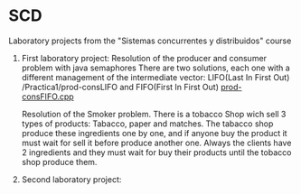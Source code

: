# SCD
Laboratory projects from the "Sistemas concurrentes y distribuidos" course

1. 	First laboratory project:
	Resolution of the producer and consumer problem with java semaphores
	There are two solutions, each one with a different management of the intermediate vector: LIFO(Last In First Out) /Practica1/prod-consLIFO and FIFO(First In First Out) [prod-consFIFO.cpp](/Practica1/prod-consFIFO.cpp)

	Resolution of the Smoker problem. There is a tobacco Shop wich sell 3 types of products: Tabacco, paper and matches. The tabacco shop produce these ingredients one by one, and if anyone buy the product it must wait for sell it before produce another one. Always the clients have 2 ingredients and they must wait for buy their products until the tobacco shop produce them.

2. Second laboratory project:

